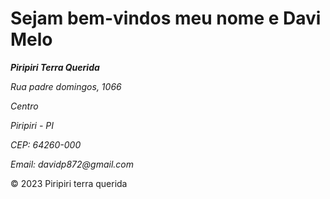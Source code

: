 <html>
<h1>Sejam bem-vindos meu nome e Davi Melo</h1> 
<footer>
    <address>
        <p><strong>Piripiri Terra Querida</strong></p>
        <p>Rua padre domingos, 1066</p>
        <p>Centro</p>
        <p>Piripiri - PI</p>
        <p>CEP: 64260-000</p>
        <p>Email: davidp872@gmail.com</p>
    </address>
    <p>&copy; 2023 Piripiri terra querida</p>
</footer>
